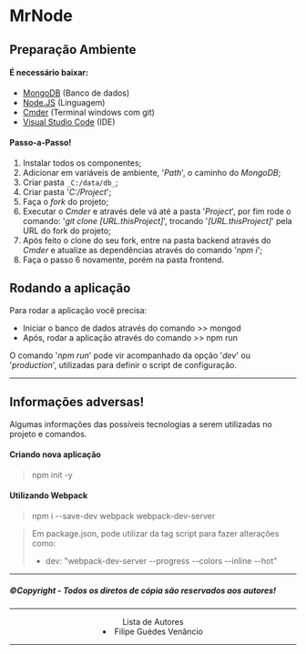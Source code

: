 # MrNode

## Preparação Ambiente

#### É necessário baixar:
- [MongoDB](https://www.mongodb.com/) (Banco de dados)
- [Node.JS](https://nodejs.org/en/) (Linguagem)
- [Cmder](http://cmder.net/) (Terminal windows com git)
- [Visual Studio Code](https://code.visualstudio.com) (IDE)

#### Passo-a-Passo!
1. Instalar todos os componentes;
2. Adicionar em variáveis de ambiente, '*Path*', o caminho do *MongoDB*;
3. Criar pasta `_C:/data/db_`;
4. Criar pasta '_C:/Project_';
5. Faça o *fork* do projeto;
6. Executar o *Cmder* e através dele vá até a pasta '_Project_', por fim rode o comando: '_git clone [URL.thisProject]_', trocando '_[URL.thisProject]_' pela URL do fork do projeto;
7. Após feito o clone do seu fork, entre na pasta backend através do *Cmder* e atualize as dependências através do comando '_npm i_';
8. Faça o passo 6 novamente, porém na pasta frontend.

## Rodando a aplicação

Para rodar a aplicação você precisa:
- Iniciar o banco de dados através do comando >> mongod
- Após, rodar a aplicação através do comando >> npm run

O comando '_npm run_' pode vir acompanhado da opção '_dev_' ou '_production_', utilizadas para definir o script de configuração.

---
## Informações adversas!

Algumas informações das possíveis tecnologias a serem utilizadas no projeto e comandos.

#### Criando nova aplicação
>npm init -y

#### Utilizando Webpack
>npm i --save-dev webpack webpack-dev-server

>Em package.json, pode utilizar da tag script para fazer alterações como:
>- dev: "webpack-dev-server --progress --colors --inline --hot"

---
##### ©Copyright - Todos os diretos de cópia são reservados aos autores!  

---
<center>
    Lista de Autores 
    <li>Filipe Guédes Venâncio</li>
</center>

---